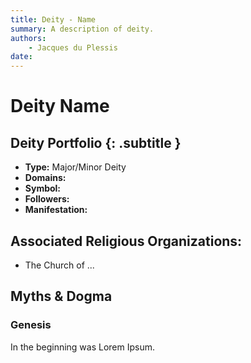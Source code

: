 ```yaml
---
title: Deity - Name
summary: A description of deity.
authors:
    - Jacques du Plessis
date: 
---
```

# Deity Name
## Deity Portfolio {: .subtitle }

* **Type:** Major/Minor Deity
* **Domains:** 
* **Symbol:** 
* **Followers:** 
* **Manifestation:**  

## Associated Religious Organizations:
* The Church of ...

## Myths & Dogma
### Genesis
In the beginning was Lorem Ipsum.